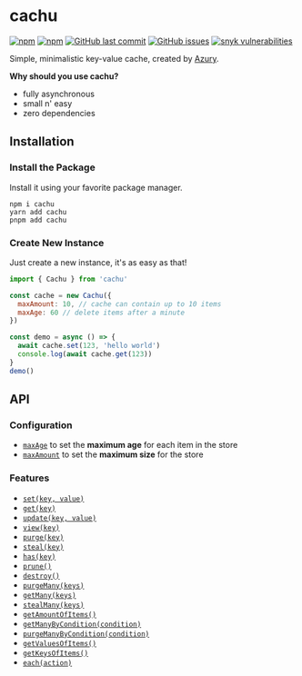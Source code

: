 # cachu

[![npm](https://img.shields.io/npm/v/cachu)](https://www.npmjs.com/package/cachu)
[![npm](https://img.shields.io/npm/dt/cachu)](https://www.npmjs.com/package/cachu)
[![GitHub last commit](https://img.shields.io/github/last-commit/azurystudios/cachu)](https://github.com/azurystudios/cachu)
[![GitHub issues](https://img.shields.io/github/issues-raw/azurystudios/cachu)](https://github.com/azurystudios/cachu/issues)
[![snyk vulnerabilities](https://snyk.io/test/github/azurystudios/cachu/badge.svg)](https://snyk.io/test/github/azurystudios/cachu)

Simple, minimalistic key-value cache, created by [Azury](https://github.com/azurystudios).

**Why should you use cachu?**

- fully asynchronous
- small n' easy
- zero dependencies

## Installation

### Install the Package

Install it using your favorite package manager.

```sh-session
npm i cachu
yarn add cachu
pnpm add cachu
```

### Create New Instance

Just create a new instance, it's as easy as that!

```js
import { Cachu } from 'cachu'

const cache = new Cachu({
  maxAmount: 10, // cache can contain up to 10 items
  maxAge: 60 // delete items after a minute
})

const demo = async () => {
  await cache.set(123, 'hello world')
  console.log(await cache.get(123))
}
demo()
```

## API

### Configuration

- [`maxAge`](https://github.com/azurystudios/cachu/wiki/configuration#max-age) to set the **maximum age** for each item in the store
- [`maxAmount`](https://github.com/azurystudios/cachu/wiki/configuration#max-amount) to set the **maximum size** for the store

### Features

- [`set(key, value)`](https://github.com/azurystudios/cachu/wiki/features#set)
- [`get(key)`](https://github.com/azurystudios/cachu/wiki/features#get)
- [`update(key, value)`](https://github.com/azurystudios/cachu/wiki/features#update)
- [`view(key)`](https://github.com/azurystudios/cachu/wiki/features#view)
- [`purge(key)`](https://github.com/azurystudios/cachu/wiki/features#purge)
- [`steal(key)`](https://github.com/azurystudios/cachu/wiki/features#steal)
- [`has(key)`](https://github.com/azurystudios/cachu/wiki/features#has)
- [`prune()`](https://github.com/azurystudios/cachu/wiki/features#prune)
- [`destroy()`](https://github.com/azurystudios/cachu/wiki/features#destroy)
- [`purgeMany(keys)`](https://github.com/azurystudios/cachu/wiki/features#purge-many)
- [`getMany(keys)`](https://github.com/azurystudios/cachu/wiki/features#get-many)
- [`stealMany(keys)`](https://github.com/azurystudios/cachu/wiki/features#steal-many)
- [`getAmountOfItems()`](https://github.com/azurystudios/cachu/wiki/features#get-amount-of-items)
- [`getManyByCondition(condition)`](https://github.com/azurystudios/cachu/wiki/features#get-many-by-condition)
- [`purgeManyByCondition(condition)`](https://github.com/azurystudios/cachu/wiki/features#purge-many-by-condition)
- [`getValuesOfItems()`](https://github.com/azurystudios/cachu/wiki/features#get-values-of-items)
- [`getKeysOfItems()`](https://github.com/azurystudios/cachu/wiki/features#get-keys-of-items)
- [`each(action)`](https://github.com/azurystudios/cachu/wiki/features#each)
